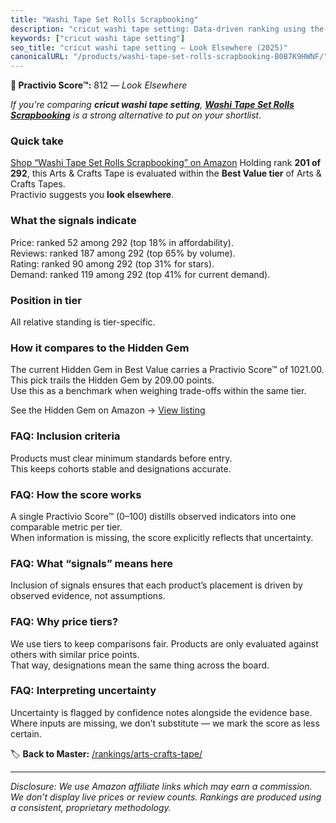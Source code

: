 ```yaml
---
title: "Washi Tape Set Rolls Scrapbooking"
description: "cricut washi tape setting: Data-driven ranking using the Practivio Score™. Positioned by quality, value, demand, findability, momentum."
keywords: ["cricut washi tape setting"]
seo_title: "cricut washi tape setting — Look Elsewhere (2025)"
canonicalURL: "/products/washi-tape-set-rolls-scrapbooking-B0B7K9HWNF/"
---
```


**🚫 Practivio Score™:** 812 — _Look Elsewhere_


*If you're comparing **cricut washi tape setting**, **[Washi Tape Set Rolls Scrapbooking](https://www.amazon.com/dp/B0B7K9HWNF?tag=practivio-20)** is a strong alternative to put on your shortlist.*
### Quick take
[Shop “Washi Tape Set Rolls Scrapbooking” on Amazon](https://www.amazon.com/dp/B0B7K9HWNF?tag=practivio-20)
Holding rank **201 of 292**, this Arts & Crafts Tape is evaluated within the **Best Value tier** of Arts & Crafts Tapes.  
Practivio suggests you **look elsewhere**.

### What the signals indicate
Price: ranked 52 among 292 (top 18% in affordability).  
Reviews: ranked 187 among 292 (top 65% by volume).  
Rating: ranked 90 among 292 (top 31% for stars).  
Demand: ranked 119 among 292 (top 41% for current demand).

### Position in tier
All relative standing is tier-specific.

### How it compares to the Hidden Gem
The current Hidden Gem in Best Value carries a Practivio Score™ of 1021.00.  
This pick trails the Hidden Gem by 209.00 points.  
Use this as a benchmark when weighing trade-offs within the same tier.  

See the Hidden Gem on Amazon → [View listing](https://www.amazon.com/dp/B0035LXTYU?tag=practivio-20)

### FAQ: Inclusion criteria
Products must clear minimum standards before entry.  
This keeps cohorts stable and designations accurate.

### FAQ: How the score works
A single Practivio Score™ (0–100) distills observed indicators into one comparable metric per tier.  
When information is missing, the score explicitly reflects that uncertainty.

### FAQ: What “signals” means here
Inclusion of signals ensures that each product’s placement is driven by observed evidence, not assumptions.

### FAQ: Why price tiers?
We use tiers to keep comparisons fair. Products are only evaluated against others with similar price points.  
That way, designations mean the same thing across the board.

### FAQ: Interpreting uncertainty
Uncertainty is flagged by confidence notes alongside the evidence base.  
Where inputs are missing, we don’t substitute — we mark the score as less certain.


🏷️ **Back to Master:** [/rankings/arts-crafts-tape/](/rankings/arts-crafts-tape/)

---
_Disclosure: We use Amazon affiliate links which may earn a commission. We don’t display live prices or review counts. Rankings are produced using a consistent, proprietary methodology._
